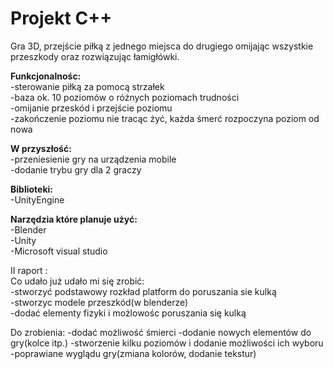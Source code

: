 # Projekt C++

Gra 3D, przejście piłką z jednego miejsca do drugiego omijając wszystkie przeszkody oraz rozwiązując łamigłówki.

**Funkcjonalnośc:**   
  -sterowanie piłką za pomocą strzałek  
  -baza ok. 10 poziomów o różnych poziomach trudności   
  -omijanie przeskód i przejście poziomu   
  -zakończenie poziomu nie tracąc żyć, każda śmerć rozpoczyna poziom od nowa 
   
  
 **W przyszłość:**  
    -przeniesienie gry na urządzenia mobile   
    -dodanie trybu gry dla 2 graczy   
    
**Biblioteki:**  
   -UnityEngine 
   
 
 **Narzędzia które planuje użyć:**  
  -Blender  
  -Unity  
  -Microsoft visual studio  
 
 
 II raport :  
 Co udało już udało mi się zrobić:  
 -stworzyć podstawowy rozkład platform do poruszania sie kulką  
 -stworzyc modele przeszkód(w blenderze)  
 -dodać elementy fizyki i możlowośc poruszania się kulką  
 
 Do zrobienia:
 -dodać możliwość śmierci 
 -dodanie nowych elementów do gry(kolce itp.) 
 -stworzenie kilku poziomów i dodanie możliwości ich wyboru 
 -poprawiane wyglądu gry(zmiana kolorów, dodanie tekstur) 
 
 
  
  
